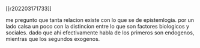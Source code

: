 [[r202203171733]]

me pregunto que tanta relacion existe con lo que se de epistemlogia. por un lado calsa un poco con la distincion entre lo que son factores biologicos y sociales. dado que ahi efectivamente habla de los primeros son endogenos, mientras que los segundos exogenos. 


